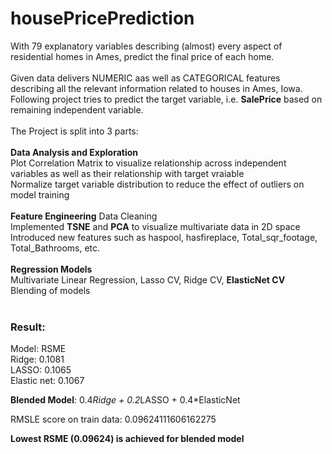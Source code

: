 # housePricePrediction
With 79 explanatory variables describing (almost) every aspect of residential homes in Ames, predict the final price of each home.
<br>
<br>
Given data delivers NUMERIC aas well as CATEGORICAL features describing all the relevant information related to houses in Ames, Iowa. Following project tries to predict the target variable, i.e. <b>SalePrice</b> based on remaining independent variable.
<br>
<br>
The Project is split into 3 parts:<br><br>
<b>Data Analysis and Exploration</b><br>
Plot Correlation Matrix to visualize relationship across independent variables as well as their relationship with target vraiable<br> 
Normalize target variable distribution to reduce the effect of outliers on model training<br>
<br>
<b>Feature Engineering</b>
Data Cleaning<br>
Implemented <b>TSNE</b> and <b>PCA</b> to visualize multivariate data in 2D space<br>
Introduced new features such as haspool, hasfireplace, Total_sqr_footage, Total_Bathrooms, etc.<br>
<br>
<b>Regression Models</b><br>
Multivariate Linear Regression, Lasso CV, Ridge CV, <b>ElasticNet CV</b><br>
Blending of models<br>
<br>

### Result:
Model: RSME<br>
Ridge: 0.1081<br>
LASSO: 0.1065<br>
Elastic net: 0.1067<br>

<b>Blended Model</b>: 0.4*Ridge + 0.2*LASSO + 0.4*ElasticNet<br>

RMSLE score on train data: 0.09624111606162275<br>

<b>Lowest RSME (0.09624)<b> is achieved for blended model
    

